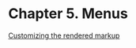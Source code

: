 # Chapter 5. Menus

[Customizing the rendered markup](../../menu/rendering-menus.md#customizing-the-rendered-markup)

